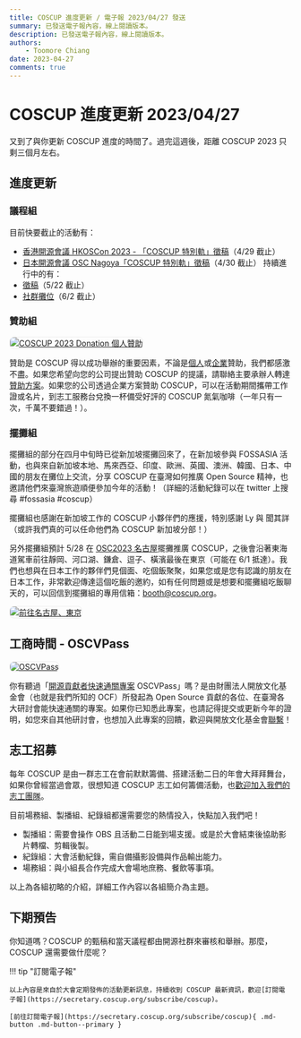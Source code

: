 ```yaml
---
title: COSCUP 進度更新 / 電子報 2023/04/27 發送
summary: 已發送電子報內容，線上閱讀版本。
description: 已發送電子報內容，線上閱讀版本。
authors:
    - Toomore Chiang
date: 2023-04-27
comments: true
---
```


# COSCUP 進度更新 2023/04/27

又到了與你更新 COSCUP 進度的時間了。過完這週後，距離 COSCUP 2023 只剩三個月左右。

## 進度更新

### 議程組

目前快要截止的活動有：

- [香港開源會議 HKOSCon 2023 - 「COSCUP 特別軌」徵稿](https://i.coscup.org/HKOSCon2023/newsletter)（4/29 截止）
- [日本開源會議 OSC Nagoya「COSCUP 特別軌」徵稿](https://i.coscup.org/osc2023/newsletter)（4/30 截止）
持續進行中的有：
- [徵稿](https://i.coscup.org/bmDlZ/newsletter)（5/22 截止）
- [社群攤位](https://i.coscup.org/xR5YE/newsletter)（6/2 截止）

### 贊助組

<a href="http://i.coscup.org/indCfS23/newsletter"><img src="https://volunteer.coscup.org/img/papers_230427_xiao_zhuo.jpg" alt="COSCUP 2023 Donation 個人贊助" title="COSCUP 2023 Donation 個人贊助" style="border-radius:8px;border:#eeeeee 1px solid;"></a>

贊助是 COSCUP 得以成功舉辦的重要因素，不論是[個人](http://i.coscup.org/indCfS23/newsletter)或[企業](https://coscup.org/2023/zh-TW/sponsorship)贊助，我們都感激不盡。如果您希望向您的公司提出贊助 COSCUP 的提議，請聯絡主要承辦人轉達[贊助方案](https://coscup.org/2023/zh-TW/sponsorship)。如果您的公司透過企業方案贊助 COSCUP，可以在活動期間攜帶工作證或名片，到志工服務台兌換一杯備受好評的 COSCUP 氮氣咖啡（一年只有一次，千萬不要錯過！）。

### 擺攤組

擺攤組的部分在四月中旬時已從新加坡擺攤回來了，在新加坡參與 FOSSASIA 活動，也與來自新加坡本地、馬來西亞、印度、歐洲、英國、澳洲、韓國、日本、中國的朋友在攤位上交流，分享 COSCUP 在臺灣如何推廣 Open Source 精神，也邀請他們來臺灣旅遊順便參加今年的活動！（詳細的活動紀錄可以在 twitter 上搜尋 #fossasia #coscup）

擺攤組也感謝在新加坡工作的 COSCUP 小夥伴們的應援，特別感謝 Ly 與 聞其詳（或許我們真的可以任命他們為 COSCUP 新加坡分部！）

另外擺攤組預計 5/28 在 [OSC2023 名古屋](https://event.ospn.jp/osc2023-nagoya/exhibit)擺攤推廣 COSCUP，之後會沿著東海道駕車前往靜岡、河口湖、鎌倉、逗子、橫濱最後在東京（可能在 6/1 抵達）。我們也想與在日本工作的夥伴們見個面、吃個飯聚聚，如果您或是您有認識的朋友在日本工作，非常歡迎傳達這個吃飯的邀約，如有任何問題或是想要和擺攤組吃飯聊天的，可以回信到擺攤組的專用信箱：[booth@coscup.org](mailto:booth@coscup.org)。

<a href="https://volunteer.coscup.org/img/papers_230427_1.png"><img src="https://volunteer.coscup.org/img/papers_230427_1.png" alt="前往名古屋、東京" title="前往名古屋、東京" style="border-radius:8px;border:#eeeeee 1px solid;"></a>

## 工商時間 - OSCVPass

<a href="https://ocf.tw/p/oscvpass/"><img src="https://volunteer.coscup.org/img/papers_230427_oscvpass.png" alt="OSCVPass" title="OSCVPass" style="border-radius:8px;border:#eeeeee 1px solid;"></a>

你有聽過「[開源貢獻者快速通關專案](https://ocf.tw/p/oscvpass/) OSCVPass」嗎？是由財團法人開放文化基金會（也就是我們所知的 OCF）所發起為 Open Source 貢獻的各位、在臺灣各大研討會能快速通關的專案。如果你已知悉此專案，也請記得提交或更新今年的證明，如您來自其他研討會，也想加入此專案的回饋，歡迎與開放文化基金會[聯繫](mailto:hi@ocf.tw)！

## 志工招募

每年 COSCUP 是由一群志工在會前默默籌備、搭建活動二日的年會大拜拜舞台，如果你曾經當過會眾，很想知道 COSCUP 志工如何籌備活動，也[歡迎加入我們的志工團隊](https://volunteer.coscup.org/)。

目前場務組、製播組、紀錄組都還需要您的熱情投入，快點加入我們吧！

- 製播組：需要會操作 OBS 且活動二日能到場支援。或是於大會結束後協助影片轉檔、剪輯後製。
- 紀錄組：大會活動紀錄，需自備攝影設備與作品輸出能力。
- 場務組：與小組長合作完成大會場地庶務、餐飲等事項。

以上為各組初略的介紹，詳細工作內容以各組簡介為主題。

## 下期預告

你知道嗎？COSCUP 的甄稿和當天議程都由開源社群來審核和舉辦。那麼，COSCUP 還需要做什麼呢？

!!! tip "訂閱電子報"

    以上內容是來自於大會定期發佈的活動更新訊息，持續收到 COSCUP 最新資訊，歡迎[訂閱電子報](https://secretary.coscup.org/subscribe/coscup)。

    [前往訂閱電子報](https://secretary.coscup.org/subscribe/coscup){ .md-button .md-button--primary }
